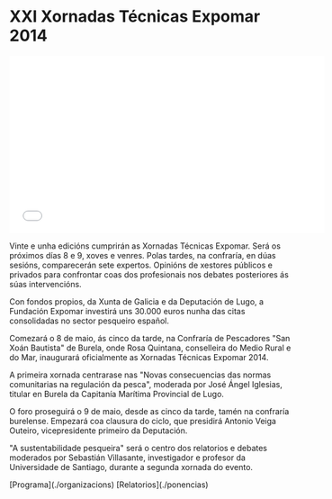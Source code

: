 # XXI Xornadas Técnicas Expomar 2014

<iframe class="youtube" width="560" height="315" src="//www.youtube.com/embed/H27af7MO75M?list=PLfDVntJXe8LkTcFtHmhAAuF8JNcYeL-5u" frameborder="0" allowfullscreen></iframe>

Vinte e unha edicións cumprirán as Xornadas Técnicas Expomar.
Será os próximos días 8 e 9, xoves e venres. Polas tardes, na confraría,
en dúas sesións, comparecerán sete expertos. Opinións de xestores públicos
e privados para confrontar coas dos profesionais nos debates posteriores
ás súas intervencións.

Con fondos propios, da Xunta de Galicia e da Deputación de Lugo,
a Fundación Expomar investirá uns 30.000 euros nunha das citas
consolidadas no sector pesqueiro español.

Comezará o 8 de maio, ás cinco da tarde, na Confraría de Pescadores "San Xoán Bautista" de Burela, onde Rosa Quintana, conselleira do Medio Rural e do Mar, inaugurará oficialmente as Xornadas Técnicas Expomar 2014.

A primeira xornada centrarase nas "Novas consecuencias
das normas comunitarias na regulación da pesca", moderada por José
Ángel Iglesias, titular en Burela da Capitanía Marítima Provincial
de Lugo.

O foro proseguirá o 9 de maio, desde as cinco da tarde, tamén na
confraría burelense. Empezará coa clausura do ciclo, que presidirá
Antonio Veiga Outeiro, vicepresidente primeiro da Deputación.

"A sustentabilidade pesqueira" será o centro dos relatorios e debates
moderados por Sebastián Villasante, investigador e profesor da
Universidade de Santiago, durante a segunda xornada do evento.

<nav class="buttons">
  [Programa](./organizacions)
  [Relatorios](./ponencias)
</nav>
